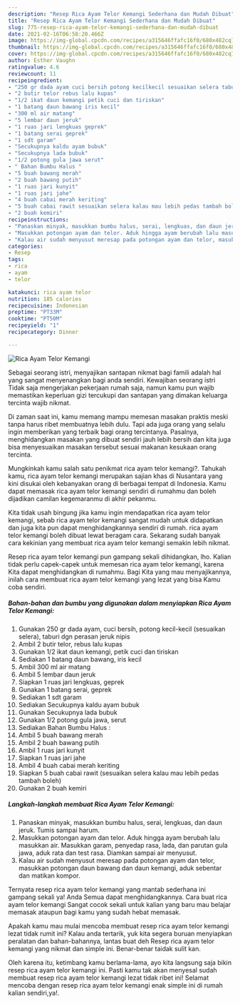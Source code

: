 ```yaml
---
description: "Resep Rica Ayam Telor Kemangi Sederhana dan Mudah Dibuat"
title: "Resep Rica Ayam Telor Kemangi Sederhana dan Mudah Dibuat"
slug: 775-resep-rica-ayam-telor-kemangi-sederhana-dan-mudah-dibuat
date: 2021-02-16T06:58:20.466Z
image: https://img-global.cpcdn.com/recipes/a315646ffafc16f0/680x482cq70/rica-ayam-telor-kemangi-foto-resep-utama.jpg
thumbnail: https://img-global.cpcdn.com/recipes/a315646ffafc16f0/680x482cq70/rica-ayam-telor-kemangi-foto-resep-utama.jpg
cover: https://img-global.cpcdn.com/recipes/a315646ffafc16f0/680x482cq70/rica-ayam-telor-kemangi-foto-resep-utama.jpg
author: Esther Vaughn
ratingvalue: 4.6
reviewcount: 11
recipeingredient:
- "250 gr dada ayam cuci bersih potong kecilkecil sesuaikan selera taburi dgn perasan jeruk nipis"
- "2 butir telor rebus lalu kupas"
- "1/2 ikat daun kemangi petik cuci dan tiriskan"
- "1 batang daun bawang iris kecil"
- "300 ml air matang"
- "5 lembar daun jeruk"
- "1 ruas jari lengkuas geprek"
- "1 batang serai geprek"
- "1 sdt garam"
- "Secukupnya kaldu ayam bubuk"
- "Secukupnya lada bubuk"
- "1/2 potong gula jawa serut"
- " Bahan Bumbu Halus "
- "5 buah bawang merah"
- "2 buah bawang putih"
- "1 ruas jari kunyit"
- "1 ruas jari jahe"
- "4 buah cabai merah keriting"
- "5 buah cabai rawit sesuaikan selera kalau mau lebih pedas tambah boleh"
- "2 buah kemiri"
recipeinstructions:
- "Panaskan minyak, masukkan bumbu halus, serai, lengkuas, dan daun jeruk. Tumis sampai harum."
- "Masukkan potongan ayam dan telor. Aduk hingga ayam berubah lalu masukkan air. Masukkan garam, penyedap rasa, lada, dan parutan gula jawa, aduk rata dan test rasa. Diamkan sampai air menyusut."
- "Kalau air sudah menyusut meresap pada potongan ayam dan telor, masukkan potongan daun bawang dan daun kemangi, aduk sebentar dan matikan kompor."
categories:
- Resep
tags:
- rica
- ayam
- telor

katakunci: rica ayam telor 
nutrition: 185 calories
recipecuisine: Indonesian
preptime: "PT33M"
cooktime: "PT50M"
recipeyield: "1"
recipecategory: Dinner

---
```



![Rica Ayam Telor Kemangi](https://img-global.cpcdn.com/recipes/a315646ffafc16f0/680x482cq70/rica-ayam-telor-kemangi-foto-resep-utama.jpg)

Sebagai seorang istri, menyajikan santapan nikmat bagi famili adalah hal yang sangat menyenangkan bagi anda sendiri. Kewajiban seorang istri Tidak saja mengerjakan pekerjaan rumah saja, namun kamu pun wajib memastikan keperluan gizi tercukupi dan santapan yang dimakan keluarga tercinta wajib nikmat.

Di zaman  saat ini, kamu memang mampu memesan masakan praktis meski tanpa harus ribet membuatnya lebih dulu. Tapi ada juga orang yang selalu ingin memberikan yang terbaik bagi orang tercintanya. Pasalnya, menghidangkan masakan yang dibuat sendiri jauh lebih bersih dan kita juga bisa menyesuaikan masakan tersebut sesuai makanan kesukaan orang tercinta. 



Mungkinkah kamu salah satu penikmat rica ayam telor kemangi?. Tahukah kamu, rica ayam telor kemangi merupakan sajian khas di Nusantara yang kini disukai oleh kebanyakan orang di berbagai tempat di Indonesia. Kamu dapat memasak rica ayam telor kemangi sendiri di rumahmu dan boleh dijadikan camilan kegemaranmu di akhir pekanmu.

Kita tidak usah bingung jika kamu ingin mendapatkan rica ayam telor kemangi, sebab rica ayam telor kemangi sangat mudah untuk didapatkan dan juga kita pun dapat menghidangkannya sendiri di rumah. rica ayam telor kemangi boleh dibuat lewat beragam cara. Sekarang sudah banyak cara kekinian yang membuat rica ayam telor kemangi semakin lebih nikmat.

Resep rica ayam telor kemangi pun gampang sekali dihidangkan, lho. Kalian tidak perlu capek-capek untuk memesan rica ayam telor kemangi, karena Kita dapat menghidangkan di rumahmu. Bagi Kita yang mau menyajikannya, inilah cara membuat rica ayam telor kemangi yang lezat yang bisa Kamu coba sendiri.

<!--inarticleads1-->

##### Bahan-bahan dan bumbu yang digunakan dalam menyiapkan Rica Ayam Telor Kemangi:

1. Gunakan 250 gr dada ayam, cuci bersih, potong kecil-kecil (sesuaikan selera), taburi dgn perasan jeruk nipis
1. Ambil 2 butir telor, rebus lalu kupas
1. Gunakan 1/2 ikat daun kemangi, petik cuci dan tiriskan
1. Sediakan 1 batang daun bawang, iris kecil
1. Ambil 300 ml air matang
1. Ambil 5 lembar daun jeruk
1. Siapkan 1 ruas jari lengkuas, geprek
1. Gunakan 1 batang serai, geprek
1. Sediakan 1 sdt garam
1. Sediakan Secukupnya kaldu ayam bubuk
1. Gunakan Secukupnya lada bubuk
1. Gunakan 1/2 potong gula jawa, serut
1. Sediakan  Bahan Bumbu Halus :
1. Ambil 5 buah bawang merah
1. Ambil 2 buah bawang putih
1. Ambil 1 ruas jari kunyit
1. Siapkan 1 ruas jari jahe
1. Ambil 4 buah cabai merah keriting
1. Siapkan 5 buah cabai rawit (sesuaikan selera kalau mau lebih pedas tambah boleh)
1. Gunakan 2 buah kemiri




<!--inarticleads2-->

##### Langkah-langkah membuat Rica Ayam Telor Kemangi:

1. Panaskan minyak, masukkan bumbu halus, serai, lengkuas, dan daun jeruk. Tumis sampai harum.
1. Masukkan potongan ayam dan telor. Aduk hingga ayam berubah lalu masukkan air. Masukkan garam, penyedap rasa, lada, dan parutan gula jawa, aduk rata dan test rasa. Diamkan sampai air menyusut.
1. Kalau air sudah menyusut meresap pada potongan ayam dan telor, masukkan potongan daun bawang dan daun kemangi, aduk sebentar dan matikan kompor.




Ternyata resep rica ayam telor kemangi yang mantab sederhana ini gampang sekali ya! Anda Semua dapat menghidangkannya. Cara buat rica ayam telor kemangi Sangat cocok sekali untuk kalian yang baru mau belajar memasak ataupun bagi kamu yang sudah hebat memasak.

Apakah kamu mau mulai mencoba membuat resep rica ayam telor kemangi lezat tidak rumit ini? Kalau anda tertarik, yuk kita segera buruan menyiapkan peralatan dan bahan-bahannya, lantas buat deh Resep rica ayam telor kemangi yang nikmat dan simple ini. Benar-benar taidak sulit kan. 

Oleh karena itu, ketimbang kamu berlama-lama, ayo kita langsung saja bikin resep rica ayam telor kemangi ini. Pasti kamu tak akan menyesal sudah membuat resep rica ayam telor kemangi lezat tidak ribet ini! Selamat mencoba dengan resep rica ayam telor kemangi enak simple ini di rumah kalian sendiri,ya!.

